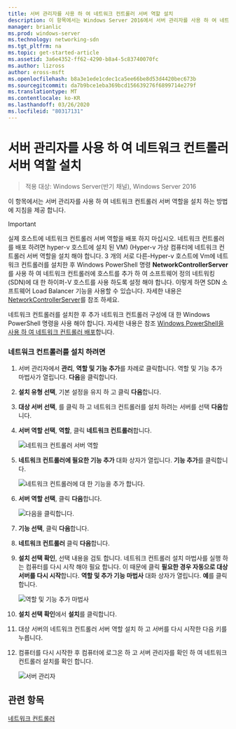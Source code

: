 ```yaml
---
title: 서버 관리자를 사용 하 여 네트워크 컨트롤러 서버 역할 설치
description: 이 항목에서는 Windows Server 2016에서 서버 관리자를 사용 하 여 네트워크 컨트롤러 서버 역할을 설치 하는 방법에 대 한 지침을 제공 합니다.
manager: brianlic
ms.prod: windows-server
ms.technology: networking-sdn
ms.tgt_pltfrm: na
ms.topic: get-started-article
ms.assetid: 3a6e4352-ff62-4290-b8a4-5c83740070fc
ms.author: lizross
author: eross-msft
ms.openlocfilehash: b8a3e1ede1cdec1ca5ee66be8d53d4420bec673b
ms.sourcegitcommit: da7b9bce1eba369bcd156639276f6899714e279f
ms.translationtype: MT
ms.contentlocale: ko-KR
ms.lasthandoff: 03/26/2020
ms.locfileid: "80317131"
---
```

# <a name="install-the-network-controller-server-role-using-server-manager"></a>서버 관리자를 사용 하 여 네트워크 컨트롤러 서버 역할 설치

>적용 대상: Windows Server(반기 채널), Windows Server 2016

이 항목에서는 서버 관리자를 사용 하 여 네트워크 컨트롤러 서버 역할을 설치 하는 방법에 지침을 제공 합니다.

>[!IMPORTANT]
>실제 호스트에 네트워크 컨트롤러 서버 역할을 배포 하지 마십시오. 네트워크 컨트롤러를 배포 하려면 hyper-v 호스트에 설치 된 VM\) \(Hyper-v 가상 컴퓨터에 네트워크 컨트롤러 서버 역할을 설치 해야 합니다. 3 개의 서로 다른\-Hyper-v 호스트에 Vm에 네트워크 컨트롤러를 설치한 후 Windows PowerShell 명령 **NetworkControllerServer**를 사용 하 여 네트워크 컨트롤러에 호스트를 추가 하 여 소프트웨어 정의 네트워킹 \(SDN\)에 대 한 하이퍼\-V 호스트를 사용 하도록 설정 해야 합니다. 이렇게 하면 SDN 소프트웨어 Load Balancer 기능을 사용할 수 있습니다. 자세한 내용은 [NetworkControllerServer](https://technet.microsoft.com/itpro/powershell/windows/network-controller/new-networkcontrollerserver)를 참조 하세요.
  
네트워크 컨트롤러를 설치한 후 추가 네트워크 컨트롤러 구성에 대 한 Windows PowerShell 명령을 사용 해야 합니다. 자세한 내용은 참조 [Windows PowerShell을 사용 하 여 네트워크 컨트롤러 배포](../../deploy/Deploy-Network-Controller-using-Windows-PowerShell.md)합니다.  
  
### <a name="to-install-network-controller"></a>네트워크 컨트롤러를 설치 하려면  
  
1.  서버 관리자에서 **관리**, **역할 및 기능 추가**를 차례로 클릭합니다. 역할 및 기능 추가 마법사가 열립니다. **다음**을 클릭합니다.  
  
2.  **설치 유형 선택**, 기본 설정을 유지 하 고 클릭 **다음**합니다.  
  
3.  **대상 서버 선택**, 를 클릭 하 고 네트워크 컨트롤러를 설치 하려는 서버를 선택 **다음**합니다.  
  
4.  **서버 역할 선택**,  **역할**, 클릭 **네트워크 컨트롤러**합니다.  
  
    ![네트워크 컨트롤러 서버 역할](../../../media/Install-the-Network-Controller-server-role-using-Server-Manager/netc_install_07.jpg)  
  
5.  **네트워크 컨트롤러에 필요한 기능 추가** 대화 상자가 열립니다. **기능 추가**를 클릭합니다.  
  
    ![네트워크 컨트롤러에 대 한 기능을 추가 합니다.](../../../media/Install-the-Network-Controller-server-role-using-Server-Manager/netc_install_06.jpg)  
  
6.  **서버 역할 선택**, 클릭 **다음**합니다.  
  
    ![다음을 클릭합니다.](../../../media/Install-the-Network-Controller-server-role-using-Server-Manager/netc_install_07.jpg)  
  
7.  **기능 선택**, 클릭 **다음**합니다.  
  
8.  **네트워크 컨트롤러** 클릭 **다음**합니다.  
  
9. **설치 선택 확인**, 선택 내용을 검토 합니다. 네트워크 컨트롤러 설치 마법사를 실행 하는 컴퓨터를 다시 시작 해야 필요 합니다. 이 때문에 클릭 **필요한 경우 자동으로 대상 서버를 다시 시작**합니다. **역할 및 추가 기능 마법사** 대화 상자가 열립니다. **예**를 클릭합니다.  
  
    ![역할 및 기능 추가 마법사](../../../media/Install-the-Network-Controller-server-role-using-Server-Manager/netc_install_11.jpg)  
  
10. **설치 선택 확인**에서 **설치**를 클릭합니다.  
  
11. 대상 서버의 네트워크 컨트롤러 서버 역할 설치 하 고 서버를 다시 시작한 다음 키를 누릅니다.  
  
12. 컴퓨터를 다시 시작한 후 컴퓨터에 로그온 하 고 서버 관리자를 확인 하 여 네트워크 컨트롤러 설치를 확인 합니다.  
  
    ![서버 관리자](../../../media/Install-the-Network-Controller-server-role-using-Server-Manager/nc_013.jpg)  
  
## <a name="see-also"></a>관련 항목  
[네트워크 컨트롤러](Network-Controller.md)  
  



